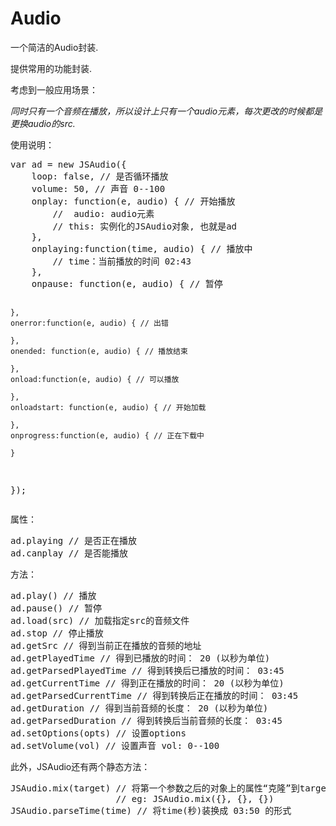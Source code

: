 Audio
=====
<p>一个简洁的Audio封装.</p>
<p>提供常用的功能封装.</p>
<p>考虑到一般应用场景：</p>
<i>同时只有一个音频在播放，所以设计上只有一个audio元素，每次更改的时候都是更换audio的src.</i>
<p>使用说明：</p>
<pre>
var ad = new JSAudio({
	loop: false, // 是否循环播放
	volume: 50, // 声音 0--100
	onplay: function(e, audio) { // 开始播放
    	// 	audio: audio元素
    	// this: 实例化的JSAudio对象, 也就是ad
    },
    onplaying:function(time, audio) { // 播放中
    	// time：当前播放的时间 02:43
    },
    onpause: function(e, audio) { // 暂停
    
    },
    onerror:function(e, audio) { // 出错

    },
    onended: function(e, audio) { // 播放结束
    
    },
    onload:function(e, audio) { // 可以播放

    },
    onloadstart: function(e, audio) { // 开始加载
    
    },
    onprogress:function(e, audio) { // 正在下载中

    }
});
</pre>
<p>属性：</p>
<pre>
ad.playing // 是否正在播放
ad.canplay // 是否能播放
</pre>
<p>方法：</p>
<pre>
ad.play() // 播放
ad.pause() // 暂停
ad.load(src) // 加载指定src的音频文件
ad.stop // 停止播放
ad.getSrc // 得到当前正在播放的音频的地址
ad.getPlayedTime // 得到已播放的时间： 20 (以秒为单位)
ad.getParsedPlayedTime // 得到转换后已播放的时间： 03:45
ad.getCurrentTime // 得到正在播放的时间： 20 (以秒为单位)
ad.getParsedCurrentTime // 得到转换后正在播放的时间： 03:45
ad.getDuration // 得到当前音频的长度： 20 (以秒为单位)
ad.getParsedDuration // 得到转换后当前音频的长度： 03:45
ad.setOptions(opts) // 设置options
ad.setVolume(vol) // 设置声音 vol: 0--100
</pre>
<p>此外，JSAudio还有两个静态方法：</p>
<pre>
JSAudio.mix(target) // 将第一个参数之后的对象上的属性“克隆”到target对象上
                    // eg: JSAudio.mix({}, {}, {})
JSAudio.parseTime(time) // 将time(秒)装换成 03:50 的形式
</pre>